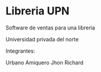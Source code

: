 # Libreria UPN

Software de ventas para una libreria

Universidad privada del norte

Integrantes:

Urbano Amiquero Jhon Richard
